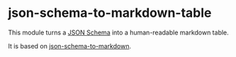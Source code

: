 # json-schema-to-markdown-table

This module turns a [JSON Schema](http://json-schema.org/) into a
human-readable markdown table. 

It is based on [json-schema-to-markdown](https://github.com/saibotsivad/json-schema-to-markdown). 
